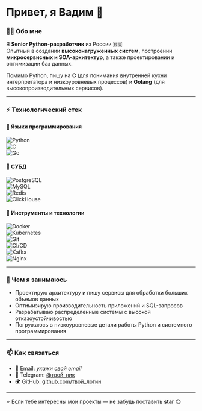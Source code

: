 # Привет, я Вадим 👋  

### 🧑‍💻 Обо мне  
Я **Senior Python-разработчик** из России 🇷🇺  
Опытный в создании **высоконагруженных систем**, построении **микросервисных и SOA-архитектур**, а также проектировании и оптимизации баз данных.  

Помимо Python, пишу на **C** (для понимания внутренней кухни интерпретатора и низкоуровневых процессов) и **Golang** (для высокопроизводительных сервисов).  

---

### ⚡ Технологический стек  

#### 🔹 Языки программирования  
![Python](https://img.shields.io/badge/Python-3776AB?style=for-the-badge&logo=python&logoColor=white)  
![C](https://img.shields.io/badge/C-00599C?style=for-the-badge&logo=c&logoColor=white)  
![Go](https://img.shields.io/badge/Go-00ADD8?style=for-the-badge&logo=go&logoColor=white)  

#### 🔹 СУБД  
![PostgreSQL](https://img.shields.io/badge/PostgreSQL-316192?style=for-the-badge&logo=postgresql&logoColor=white)  
![MySQL](https://img.shields.io/badge/MySQL-4479A1?style=for-the-badge&logo=mysql&logoColor=white)  
![Redis](https://img.shields.io/badge/Redis-DC382D?style=for-the-badge&logo=redis&logoColor=white)  
![ClickHouse](https://img.shields.io/badge/ClickHouse-FFCC01?style=for-the-badge&logo=clickhouse&logoColor=black)  

#### 🔹 Инструменты и технологии  
![Docker](https://img.shields.io/badge/Docker-2496ED?style=for-the-badge&logo=docker&logoColor=white)  
![Kubernetes](https://img.shields.io/badge/Kubernetes-326CE5?style=for-the-badge&logo=kubernetes&logoColor=white)  
![Git](https://img.shields.io/badge/Git-F05032?style=for-the-badge&logo=git&logoColor=white)  
![CI/CD](https://img.shields.io/badge/CI%2FCD-2088FF?style=for-the-badge&logo=githubactions&logoColor=white)  
![Kafka](https://img.shields.io/badge/Kafka-231F20?style=for-the-badge&logo=apachekafka&logoColor=white)  
![Nginx](https://img.shields.io/badge/Nginx-009639?style=for-the-badge&logo=nginx&logoColor=white)  

---

### 🚀 Чем я занимаюсь  
- Проектирую архитектуру и пишу сервисы для обработки больших объемов данных  
- Оптимизирую производительность приложений и SQL-запросов  
- Разрабатываю распределенные системы с высокой отказоустойчивостью  
- Погружаюсь в низкоуровневые детали работы Python и системного программирования  

---

### 📫 Как связаться  
- 📧 Email: *укажи свой email*  
- 💬 Telegram: [@твой_ник](https://t.me/твой_ник)  
- 🌍 GitHub: [github.com/твой_логин](https://github.com/твой_логин)  

---
⭐️ Если тебе интересны мои проекты — не забудь поставить **star** 😊
